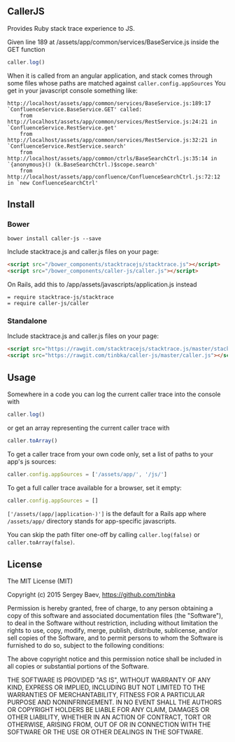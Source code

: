 ## CallerJS

Provides Ruby stack trace experience to JS.

Given line 189 at /assets/app/common/services/BaseService.js inside the GET function

```javascript
caller.log()
```

When it is called from an angular application, and stack comes through some files whose paths are matched against `caller.config.appSources`
You get in your javascript console something like:

```
http://localhost/assets/app/common/services/BaseService.js:189:17 `ConfluenceService.BaseService.GET' called:
    from http://localhost/assets/app/common/services/RestService.js:24:21 in `ConfluenceService.RestService.get'
    from http://localhost/assets/app/common/services/RestService.js:32:21 in `ConfluenceService.RestService.search'
    from http://localhost/assets/app/common/ctrls/BaseSearchCtrl.js:35:14 in `{anonymous}() (k.BaseSearchCtrl.)$scope.search'
    from http://localhost/assets/app/confluence/ConfluenceSearchCtrl.js:72:12 in `new ConfluenceSearchCtrl'
```

## Install

### Bower

```
bower install caller-js --save
```
Include stacktrace.js and caller.js files on your page:

```html
<script src="/bower_components/stacktracejs/stacktrace.js"></script>
<script src="/bower_components/caller-js/caller.js"></script>
```
On Rails, add this to /app/assets/javascripts/application.js instead

```
= require stacktrace-js/stacktrace
= require caller-js/caller
```

### Standalone

Include stacktrace.js and caller.js files on your page:

```html
<script src="https://rawgit.com/stacktracejs/stacktrace.js/master/stacktrace.js"></script>
<script src="https://rawgit.com/tinbka/caller-js/master/caller.js"></script>
```

## Usage

Somewhere in a code you can log the current caller trace into the console with

```javascript
caller.log()
```
or get an array representing the current caller trace with

```javascript
caller.toArray()
```

To get a caller trace from your own code only, set a list of paths to your app's js sources:

```javascript
caller.config.appSources = ['/assets/app/', '/js/']
```
To get a full caller trace available for a browser, set it empty:

```javascript
caller.config.appSources = []
```

`['/assets/(app/|application-)']` is the default for a Rails app where `/assets/app/` directory stands for app-specific javascripts.

You can skip the path filter one-off by calling `caller.log(false)` or `caller.toArray(false)`.

## License

The MIT License (MIT)

Copyright (c) 2015 Sergey Baev, https://github.com/tinbka

Permission is hereby granted, free of charge, to any person obtaining a copy
of this software and associated documentation files (the "Software"), to deal
in the Software without restriction, including without limitation the rights
to use, copy, modify, merge, publish, distribute, sublicense, and/or sell
copies of the Software, and to permit persons to whom the Software is
furnished to do so, subject to the following conditions:

The above copyright notice and this permission notice shall be included in all
copies or substantial portions of the Software.

THE SOFTWARE IS PROVIDED "AS IS", WITHOUT WARRANTY OF ANY KIND, EXPRESS OR
IMPLIED, INCLUDING BUT NOT LIMITED TO THE WARRANTIES OF MERCHANTABILITY,
FITNESS FOR A PARTICULAR PURPOSE AND NONINFRINGEMENT. IN NO EVENT SHALL THE
AUTHORS OR COPYRIGHT HOLDERS BE LIABLE FOR ANY CLAIM, DAMAGES OR OTHER
LIABILITY, WHETHER IN AN ACTION OF CONTRACT, TORT OR OTHERWISE, ARISING FROM,
OUT OF OR IN CONNECTION WITH THE SOFTWARE OR THE USE OR OTHER DEALINGS IN THE
SOFTWARE.
